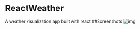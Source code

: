 # ReactWeather
A weather visualization app built with react
##Screenshots
![img](https://i.imgur.com/sqVW7sD.png)